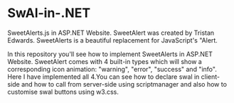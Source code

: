 # SwAl-in-.NET
SweetAlerts.js in ASP.NET Website.
SweetAlert was created by Tristan Edwards.
SweetAlerts is a beautiful replacement for JavaScript's "Alert.

In this repository you'll see how to implement SweetAlerts in ASP.NET Website.
SweetAlert comes with 4 built-in types which will show a corresponding icon animation: "warning", "error", "success" and "info". 
Here I have implemented all 4.You can see how to declare swal in client-side and how to call from server-side using scriptmanager and also how to customise swal buttons using w3.css.
